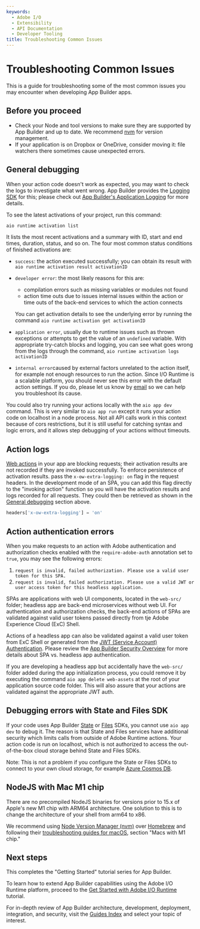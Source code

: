 ```yaml
---
keywords:
  - Adobe I/O
  - Extensibility
  - API Documentation
  - Developer Tooling
title: Troubleshooting Common Issues
---
```


# Troubleshooting Common Issues

This is a guide for troubleshooting some of the most common issues you may encounter when developing App Builder apps.

## Before you proceed

- Check your Node and tool versions to make sure they are supported by App Builder and up to date. We recommend [nvm](https://github.com/nvm-sh/nvm/blob/master/README.md) for version management.
- If your application is on Dropbox or OneDrive, consider moving it: file watchers there sometimes cause unexpected errors.

## General debugging

When your action code doesn't work as expected, you may want to check the logs to investigate what went wrong. App Builder provides the [Logging SDK](https://github.com/adobe/aio-lib-core-logging) for this; please check out [App Builder's Application Logging](../guides/application_logging.md) for more details.

To see the latest activations of your project, run this command:

```bash
aio runtime activation list
```

It lists the most recent activations and a summary with ID, start and end times, duration, status, and so on. The four most common status conditions of finished activations are:

* `success`: the action executed successfully; you can obtain its result with `aio runtime activation result activationID`

* `developer error`: the most likely reasons for this are:
  
  * compilation errors such as missing variables or modules not found
  * action time outs due to issues internal issues within the action or time outs of the back-end services to which the action connects
  
  You can get activation details to see the underlying error by running the command `aio runtime activation get activationID`

* `application error`, usually due to runtime issues such as thrown exceptions or attempts to get the value of an `undefined` variable. With appropriate try-catch blocks and logging, you can see what goes wrong from the logs through the command, `aio runtime activation logs activationID`

* `internal error`caused by external factors unrelated to the action itself, for example not enough resources to run the action. Since I/O Runtime is a scalable platform, you should never see this error with the default action settings. If you do, please let us know by [email](mailto:iodev@adobe.com) so we can help you troubleshoot its cause.

You could also try running your actions locally with the `aio app dev` command.  This is very similar to `aio app run` except it runs your action code on localhost in a node process.  Not all API calls work in this context because of cors restrictions, but it is still useful for catching syntax and logic errors, and it allows step debugging of your actions without timeouts.

## Action logs

[Web actions](../../guides/runtime_guides/creating_actions.md/#invoking-web-actions) in your app are blocking requests; their activation results are not recorded if they are invoked successfully. To enforce persistence of activation results. pass the `x-ow-extra-logging: on` flag in the request headers. In the development mode of an SPA, you can add this flag directly to the "invoking action" function so you will have the activation results and logs recorded for all requests. They could then be retrieved as shown in the [General debugging](#general-debugging) section above.

```javascript
headers['x-ow-extra-logging'] = 'on'
```

## Action authentication errors

When you make requests to an action with Adobe authentication and authorization checks enabled with the `require-adobe-auth` annotation set to `true`, you may see the following errors:

1. `request is invalid, failed authorization. Please use a valid user token for this SPA.`
2. `request is invalid, failed authorization. Please use a valid JWT or user access token for this headless application.`

SPAs are applications with web UI components, located in the `web-src/` folder; headless app are back-end microservices without web UI.
For authentication and authorization checks, the back-end actions of SPAs are validated against valid user tokens  passed directly from tje Adobe Experience Cloud (ExC) Shell.

Actions of a headless app can also be validated against a valid user token from ExC Shell or generated from the [JWT (Service Account) Authentication](https://developer.adobe.com/developer-console/docs/guides/authentication/ServerToServerAuthentication/#service-account-jwt-credential-deprecated). Please review the [App Builder Security Overview](../../guides/app_builder_guides/security/index.md) for more details about SPA vs. headless app authentication.

If you are developing a headless app but accidentally have the `web-src/` folder added during the app initialization process, you could remove it by executing the command `aio app delete web-assets` at the root of your application source code folder. This will also assure that your actions are validated against the appropriate JWT auth.

## Debugging errors with State and Files SDK

If your code uses App Builder [State](https://github.com/adobe/aio-lib-state) or [Files](https://github.com/adobe/aio-lib-files) SDKs, you cannot use `aio app dev` to debug it. The reason is that State and Files services have additional security which limits calls from outside of Adobe Runtime actions. Your action code is run on localhost, which is not authorized to access the out-of-the-box cloud storage behind State and Files SDKs.

Note: This is not a problem if you configure the State or Files SDKs to connect to your own cloud storage, for example [Azure Cosmos DB](https://azure.microsoft.com/en-us/products/cosmos-db/).

## NodeJS with Mac M1 chip

There are no precompiled NodeJS binaries for versions prior to 15.x of Apple's new M1 chip with ARM64 architecture. One solution to this is to change the architecture of your shell from arm64 to x86.

We recommend using [Node Version Manager (nvm)](https://github.com/nvm-sh/nvm) over [Homebrew](https://brew.sh/) and following their [troubleshooting guides for macOS](https://github.com/nvm-sh/nvm#macos-troubleshooting), section "Macs with M1 chip."

## Next steps

This completes the "Getting Started" tutorial series for App Builder. 

To learn how to extend App Builder capabilities using the Adobe I/O Runtime platform, proceed to the [Get Started with Adobe I/O Runtime](../runtime_getting_started/runtime_intro.md) tutorial.

For in-depth review of App Builder architecture, development, deployment, integration, and security, visit the [Guides Index](../../guides/guides_index.md) and select your topic of interest.
